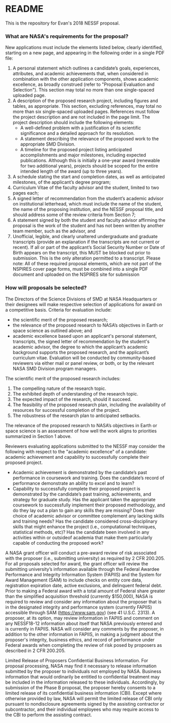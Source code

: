 # README #

This is the repository for Evan's 2018 NESSF proposal.

### What are NASA's requirements for the proposal? ###

New applications must include the elements listed below, clearly identified, starting on a
new page, and appearing in the following order in a single PDF file:

1. A personal statement which outlines a candidate’s goals, experiences, attributes, and academic achievements that, when considered in combination with the other application components, shows academic excellence, as broadly construed (refer to "Proposal Evaluation and Selection"). This section may total no more than one single-spaced uploaded page.
2. A description of the proposed research project, including figures and tables, as appropriate. This section, excluding references, may total no more than six single-spaced uploaded pages. References must follow the project description and are not included in the page limit. The project description should include the following elements:
	* A well-defined problem with a justification of its scientific significance and a detailed approach for its resolution.
	* A statement describing the relevance of the proposed work to the appropriate SMD Division.
	* A timeline for the proposed project listing anticipated accomplishments and major milestones, including expected publications. Although this is initially a one-year award (renewable for two additional years), projects should be scoped for the entire intended length of the award (up to three years).
3. A schedule stating the start and completion dates, as well as anticipated milestones, of the applicant’s degree program;
4. Curriculum Vitae of the faculty advisor and the student, limited to two pages each;
5. A signed letter of recommendation from the student’s academic advisor on institutional letterhead, which must include the name of the student, the name of the proposing institution, and the NESSF proposal title, and should address some of the review criteria from Section 7;
6. A statement signed by both the student and faculty advisor affirming the proposal is the work of the student and has not been written by another team member, such as the advisor, and
7. Unofficial, legible, and clearly unaltered undergraduate and graduate transcripts (provide an explanation if the transcripts are not current or recent). If all or part of the applicant’s Social Security Number or Date of Birth appears on the transcript, this MUST be blocked out prior to submission. This is the only alteration permitted to a transcript. Please note: All of these required proposal elements, which are not part of the NSPIRES cover page forms, must be combined into a single PDF document and uploaded on the NSPIRES site for submission


### How will proposals be selected? ###

The Directors of the Science Divisions of SMD at NASA Headquarters or their designees
will make respective selection of applications for award on a competitive basis. Criteria
for evaluation include:

* the scientific merit of the proposed research;
* the relevance of the proposed research to NASA’s objectives in Earth or space science as outlined above; and
* academic excellence based upon an applicant's personal statement, transcripts, the signed letter of recommendation by the student's academic advisor, the degree to which the applicant’s academic background supports the proposed research, and the applicant’s curriculum vitae. Evaluation will be conducted by community-based reviewers via either mail or panel review, or both, or by the relevant NASA SMD Division program managers.

The scientific merit of the proposed research includes:

1. The compelling nature of the research topic.
2. The exhibited depth of understanding of the research topic.
3. The expected impact of the research, should it succeed.
4. The feasibility of the proposed research plan, including the availability of resources for successful completion of the project.
5. The robustness of the research plan to anticipated setbacks.

The relevance of the proposed research to NASA’s objectives in Earth or space science is
an assessment of how well the work aligns to priorities summarized in Section 1 above.

Reviewers evaluating applications submitted to the NESSF may consider the following
with respect to the "academic excellence" of a candidate: academic achievement and
capability to successfully complete their proposed project.

* Academic achievement is demonstrated by the candidate’s past performance in coursework and training. Does the candidate’s record of performance demonstrate an ability to excel and to learn?
* Capability to successfully complete their proposed project is demonstrated by the candidate’s past training, achievements, and strategy for graduate study. Has the applicant taken the appropriate coursework to successfully implement their proposed methodology, and do they lay out a plan to gain any skills they are missing? Does their choice of academic advisor or committee complement any lacking skills and training needs? Has the candidate considered cross-disciplinary skills that might enhance the project (i.e., computational techniques, statistical methods, etc)? Has the candidate been involved in any activities within or outsideof academia that make them particularly capable of conducting the proposed work?

A NASA grant officer will conduct a pre-award review of risk associated with the
proposer (i.e., submitting university) as required by 2 CFR 200.205. For all proposals
selected for award, the grant officer will review the submitting university’s information
available through the Federal Awardee Performance and Integrity Information System
(FAPIIS) and the System for Award Management (SAM) to include checks on entity core
data, registration expiration date, active exclusions, and delinquent federal debt. Prior to
making a Federal award with a total amount of Federal share greater than the simplified
acquisition threshold (currently $150,000), NASA is required to review and consider any
information about the proposer that is in the designated integrity and performance system
(currently FAPIIS) accessible through SAM (https://www.sam.gov) (see 41 U.S.C.
2313). A proposer, at its option, may review information in FAPIIS and comment on any 
NESSF18-12
information about itself that NASA previously entered and is currently in FAPIIS. NASA
will consider any comments by the proposer, in addition to the other information in
FAPIIS, in making a judgment about the proposer's integrity, business ethics, and record
of performance under Federal awards when completing the review of risk posed by
proposers as described in 2 CFR 200.205.

Limited Release of Proposers Confidential Business Information. For proposal
processing, NASA may find it necessary to release information submitted by the proposer
to individuals not employed by NASA. Business information that would ordinarily be
entitled to confidential treatment may be included in the information released to these
individuals. Accordingly, by submission of the Phase B proposal, the proposer hereby
consents to a limited release of its confidential business information (CBI). Except where
otherwise provided by law, NASA will permit the limited release of CBI only pursuant to
nondisclosure agreements signed by the assisting contractor or subcontractor, and their
individual employees who may require access to the CBI to perform the assisting
contract.